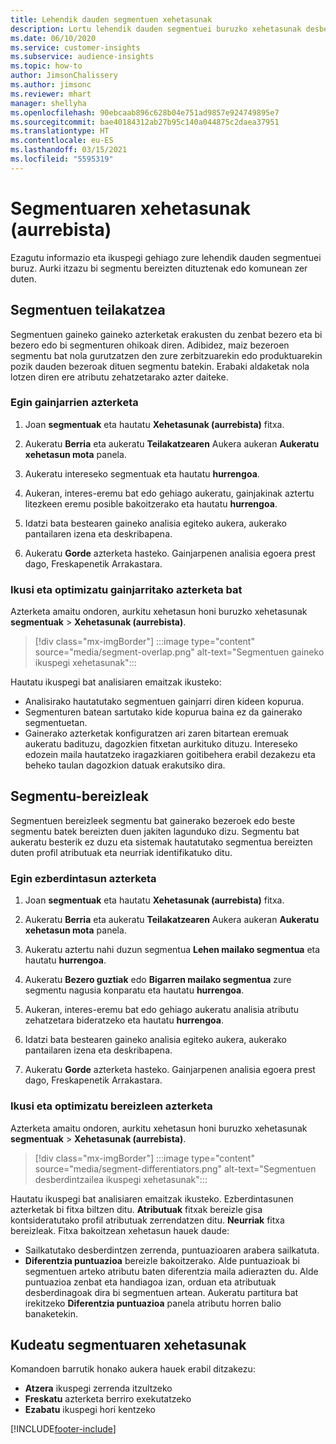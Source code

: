 ```yaml
---
title: Lehendik dauden segmentuen xehetasunak
description: Lortu lehendik dauden segmentuei buruzko xehetasunak desberdintasunak eta puntu komunak ikusteko.
ms.date: 06/10/2020
ms.service: customer-insights
ms.subservice: audience-insights
ms.topic: how-to
author: JimsonChalissery
ms.author: jimsonc
ms.reviewer: mhart
manager: shellyha
ms.openlocfilehash: 90ebcaab896c628b04e751ad9857e924749895e7
ms.sourcegitcommit: bae40184312ab27b95c140a044875c2daea37951
ms.translationtype: HT
ms.contentlocale: eu-ES
ms.lasthandoff: 03/15/2021
ms.locfileid: "5595319"
---
```

# <a name="segment-insights-preview"></a>Segmentuaren xehetasunak (aurrebista)

Ezagutu informazio eta ikuspegi gehiago zure lehendik dauden segmentuei buruz. Aurki itzazu bi segmentu bereizten dituztenak edo komunean zer duten.

## <a name="segment-overlap"></a>Segmentuen teilakatzea

Segmentuen gaineko gaineko azterketak erakusten du zenbat bezero eta bi bezero edo bi segmenturen ohikoak diren. Adibidez, maiz bezeroen segmentu bat nola gurutzatzen den zure zerbitzuarekin edo produktuarekin pozik dauden bezeroak dituen segmentu batekin.
Erabaki aldaketak nola lotzen diren ere atributu zehatzetarako azter daiteke.

### <a name="run-an-overlap-analysis"></a>Egin gainjarrien azterketa

1. Joan **segmentuak** eta hautatu **Xehetasunak (aurrebista)** fitxa.

1. Aukeratu **Berria** eta aukeratu **Teilakatzearen** Aukera aukeran **Aukeratu xehetasun mota** panela.

1. Aukeratu intereseko segmentuak eta hautatu **hurrengoa**.

1. Aukeran, interes-eremu bat edo gehiago aukeratu, gainjakinak aztertu litezkeen eremu posible bakoitzerako eta hautatu **hurrengoa**.

1. Idatzi bata bestearen gaineko analisia egiteko aukera, aukerako pantailaren izena eta deskribapena.

1. Aukeratu **Gorde** azterketa hasteko. Gainjarpenen analisia egoera prest dago, Freskapenetik Arrakastara.

### <a name="view-and-optimize-an-overlap-analysis"></a>Ikusi eta optimizatu gainjarritako azterketa bat

Azterketa amaitu ondoren, aurkitu xehetasun honi buruzko xehetasunak **segmentuak** > **Xehetasunak (aurrebista)**.

> [!div class="mx-imgBorder"]
> :::image type="content" source="media/segment-overlap.png" alt-text="Segmentuen gaineko ikuspegi xehetasunak":::

Hautatu ikuspegi bat analisiaren emaitzak ikusteko:

- Analisirako hautatutako segmentuen gainjarri diren kideen kopurua.
- Segmenturen batean sartutako kide kopurua baina ez da gainerako segmentuetan.
- Gainerako azterketak konfiguratzen ari zaren bitartean eremuak aukeratu badituzu, dagozkien fitxetan aurkituko dituzu. Intereseko edozein maila hautatzeko iragazkiaren goitibehera erabil dezakezu eta beheko taulan dagozkion datuak erakutsiko dira.

## <a name="segment-differentiators"></a>Segmentu-bereizleak

Segmentuen bereizleek segmentu bat gainerako bezeroek edo beste segmentu batek bereizten duen jakiten lagunduko dizu. Segmentu bat aukeratu besterik ez duzu eta sistemak hautatutako segmentua bereizten duten profil atributuak eta neurriak identifikatuko ditu.

### <a name="run-a-differentiator-analysis"></a>Egin ezberdintasun azterketa

1. Joan **segmentuak** eta hautatu **Xehetasunak (aurrebista)** fitxa.

1. Aukeratu **Berria** eta aukeratu **Teilakatzearen** Aukera aukeran **Aukeratu xehetasun mota** panela.

1. Aukeratu aztertu nahi duzun segmentua **Lehen mailako segmentua** eta hautatu **hurrengoa**.

1. Aukeratu **Bezero guztiak** edo **Bigarren mailako segmentua** zure segmentu nagusia konparatu eta hautatu **hurrengoa**.

1. Aukeran, interes-eremu bat edo gehiago aukeratu analisia atributu zehatzetara bideratzeko eta hautatu **hurrengoa**.

1. Idatzi bata bestearen gaineko analisia egiteko aukera, aukerako pantailaren izena eta deskribapena.

1. Aukeratu **Gorde** azterketa hasteko. Gainjarpenen analisia egoera prest dago, Freskapenetik Arrakastara.

### <a name="view-and-optimize-a-differentiators-analysis"></a>Ikusi eta optimizatu bereizleen azterketa

Azterketa amaitu ondoren, aurkitu xehetasun honi buruzko xehetasunak **segmentuak** > **Xehetasunak (aurrebista)**.

> [!div class="mx-imgBorder"]
> :::image type="content" source="media/segment-differentiators.png" alt-text="Segmentuen desberdintzailea ikuspegi xehetasunak":::

Hautatu ikuspegi bat analisiaren emaitzak ikusteko. Ezberdintasunen azterketak bi fitxa biltzen ditu. **Atributuak** fitxak bereizle gisa kontsideratutako profil atributuak zerrendatzen ditu. **Neurriak** fitxa bereizleak. Fitxa bakoitzean xehetasun hauek daude:

- Sailkatutako desberdintzen zerrenda, puntuazioaren arabera sailkatuta.
- **Diferentzia puntuazioa** bereizle bakoitzerako. Alde puntuazioak bi segmentuen arteko atributu baten diferentzia maila adierazten du. Alde puntuazioa zenbat eta handiagoa izan, orduan eta atributuak desberdinagoak dira bi segmentuen artean. Aukeratu partitura bat irekitzeko **Diferentzia puntuazioa** panela atributu horren balio banaketekin.

## <a name="manage-segment-insights"></a>Kudeatu segmentuaren xehetasunak

Komandoen barrutik honako aukera hauek erabil ditzakezu:

- **Atzera** ikuspegi zerrenda itzultzeko
- **Freskatu** azterketa berriro exekutatzeko
- **Ezabatu** ikuspegi hori kentzeko


[!INCLUDE[footer-include](../includes/footer-banner.md)]